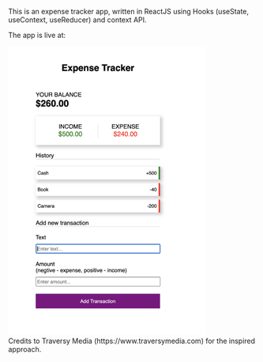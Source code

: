 This is an expense tracker app, written in ReactJS using Hooks (useState, useContext, useReducer) and context API.

The app is live at:

<div>
    <img src="Projects/expense-tracker/src/images/screenshot_1.png" width="400px"></img> 
</div>
Credits to Traversy Media (https://www.traversymedia.com) for the inspired approach.
